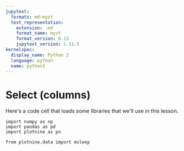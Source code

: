 ```yaml
---
jupytext:
  formats: md:myst
  text_representation:
    extension: .md
    format_name: myst
    format_version: 0.13
    jupytext_version: 1.11.5
kernelspec:
  display_name: Python 3
  language: python
  name: python3
---
```


# Select (columns)

Here's a code cell that loads some libraries that we'll use in this
lesson.

```{code-cell}
import numpy as np
import pandas as pd
import plotnine as pn

from plotnine.data import msleep
```
